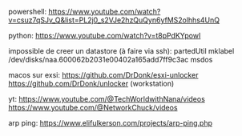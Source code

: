 powershell:
https://www.youtube.com/watch?v=csuz7qSJv_Q&list=PL2j0_s2VJe2hzQuQyn6yfMS2olhhs4UnQ

python:
https://www.youtube.com/watch?v=t8pPdKYpowI

impossible de creer un datastore (à faire via ssh):
partedUtil mklabel /dev/disks/naa.600062b2031e00402a165add7ff9c3ac msdos

macos sur exsi:
https://github.com/DrDonk/esxi-unlocker
https://github.com/DrDonk/unlocker (workstation)

yt:
https://www.youtube.com/@TechWorldwithNana/videos
https://www.youtube.com/@NetworkChuck/videos

arp ping:
https://www.elifulkerson.com/projects/arp-ping.php
